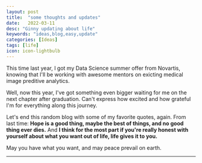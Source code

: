 ```yaml
---
layout: post
title:  "some thoughts and updates"
date:   2022-03-11
desc: "Ginny updating about life"
keywords: "ideas,blog,easy,update"
categories: [Ideas]
tags: [life]
icon: icon-lightbulb
---
```


This time last year, I got my Data Science summer offer from Novartis, knowing that I'll be working with awesome mentors on exicting medical image preditive analytics.

Well, now this year, I've got something even bigger waiting for me on the next chapter after graduation. Can't express how excited and how grateful I'm for everything 
along this journey. 

Let's end this random blog with some of my favorite quotes, again.
From last time: 
**Hope is a good thing, maybe the best of things, and no good thing ever dies.**
And 
**I think for the most part if you're really honest with yourself about what you want out of life, life gives it to you.**

May you have what you want, and may peace prevail on earth.




---

